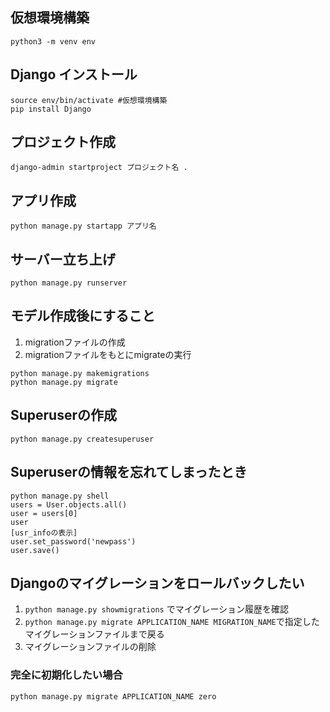 ## 仮想環境構築
```
python3 -m venv env
```
## Django インストール
```
source env/bin/activate #仮想環境構築
pip install Django
```

## プロジェクト作成
```
django-admin startproject プロジェクト名 .
```

## アプリ作成
```
python manage.py startapp アプリ名
```

## サーバー立ち上げ
```
python manage.py runserver
```

## モデル作成後にすること
1. migrationファイルの作成
2. migrationファイルをもとにmigrateの実行
```
python manage.py makemigrations 
python manage.py migrate
```

## Superuserの作成
```
python manage.py createsuperuser
```
## Superuserの情報を忘れてしまったとき
```
python manage.py shell
users = User.objects.all()
user = users[0]
user
[usr_infoの表示]
user.set_password('newpass')
user.save()
```

## Djangoのマイグレーションをロールバックしたい

1. ```python manage.py showmigrations``` でマイグレーション履歴を確認
2. ```python manage.py migrate APPLICATION_NAME MIGRATION_NAME```で指定したマイグレーションファイルまで戻る
3. マイグレーションファイルの削除
### 完全に初期化したい場合
```
python manage.py migrate APPLICATION_NAME zero
```
